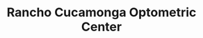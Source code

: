 ---
title: "Rancho Cucamonga Optometric Center"
url: /rancho-cucamonga/rancho-cucamonga-optometric-center/
shop: optician
---